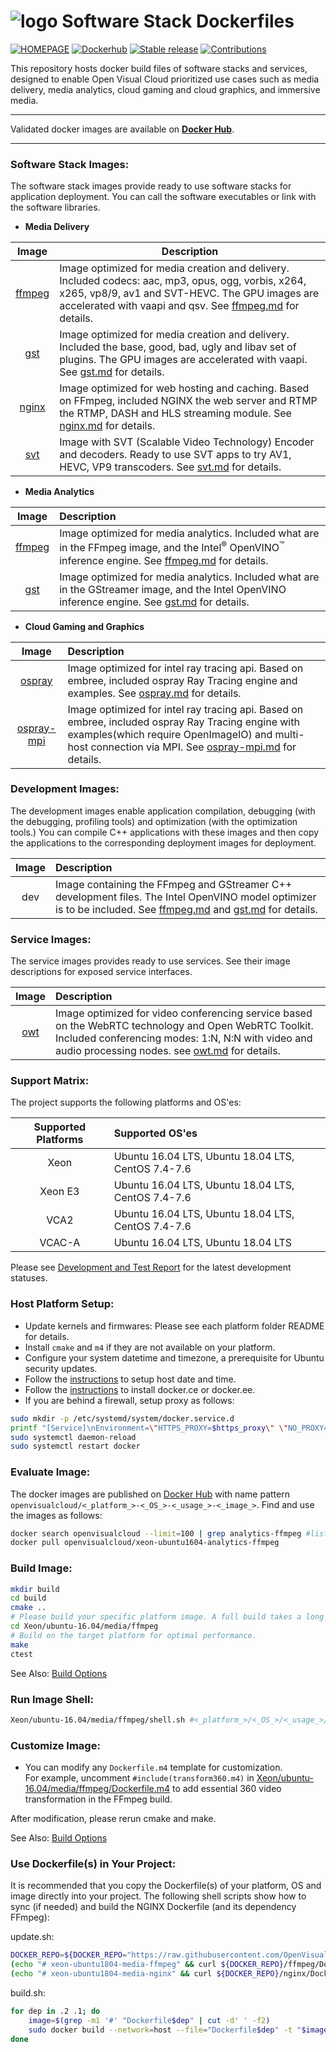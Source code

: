 # ![logo][]  Software Stack Dockerfiles
[![HOMEPAGE](https://img.shields.io/badge/HOMEPAGE-01.org-brightblue.svg)](https://01.org/OpenVisualCloud)
[![Dockerhub](https://img.shields.io/badge/Images-Dockerhub-blue.svg)](https://hub.docker.com/u/openvisualcloud)
[![Stable release](https://img.shields.io/badge/latest_release-v19.10.1-green.svg)](https://github.com/OpenVisualCloud/Dockerfiles/releases/tag/v19.10.1)
[![Contributions](https://img.shields.io/badge/contributions-welcome-orange.svg)](https://github.com/OpenVisualCloud/Dockerfiles/wiki)

[logo]: https://avatars3.githubusercontent.com/u/46843401?s=90&v=4

This repository hosts docker build files of software stacks and services, designed to enable Open Visual Cloud prioritized use cases such as media delivery, media analytics, cloud gaming and cloud graphics, and immersive media.

---

Validated docker images are available on [**Docker Hub**](https://hub.docker.com/u/openvisualcloud).

---

### Software Stack Images:

The software stack images provide ready to use software stacks for application deployment. You can call the software executables or link with the software libraries.   

- **Media Delivery**

| Image | Description |
| :-----: | ----- | 
| [ffmpeg](doc/ffmpeg.md) |Image optimized for media creation and delivery. Included codecs: aac, mp3, opus, ogg, vorbis, x264, x265, vp8/9, av1 and SVT-HEVC. The GPU images are accelerated with vaapi and qsv. See [ffmpeg.md](doc/ffmpeg.md) for details.|
| [gst](doc/gst.md) |Image optimized for media creation and delivery. Included the base, good, bad, ugly and libav set of plugins. The GPU images are accelerated with vaapi. See [gst.md](doc/gst.md) for details.|
| [nginx](doc/nginx.md) |Image optimized for web hosting and caching. Based on FFmpeg, included NGINX the web server and RTMP the RTMP, DASH and HLS streaming module. See [nginx.md](doc/nginx.md) for details.|
| [svt](doc/svt.md) |Image with SVT (Scalable Video Technology) Encoder and decoders. Ready to use SVT apps to try AV1, HEVC, VP9 transcoders. See [svt.md](doc/svt.md) for details.|

- **Media Analytics**   

| Image | Description |
| :-----: | :----- | 
| [ffmpeg](doc/ffmpeg.md) |Image optimized for media analytics. Included what are in the FFmpeg image, and the Intel<sup>&reg;</sup> OpenVINO<sup>&trade;</sup> inference engine. See [ffmpeg.md](doc/ffmpeg.md) for details.|
| [gst](doc/gst.md) |Image optimized for media analytics. Included what are in the GStreamer image, and the Intel OpenVINO inference engine. See [gst.md](doc/gst.md) for details.|

- **Cloud Gaming and Graphics**

| Image | Description |
| :-----: | :----- | 
| [ospray](doc/ospray.md) |Image optimized for intel ray tracing api. Based on embree, included ospray Ray Tracing engine and examples. See [ospray.md](doc/ospray.md) for details.|
| [ospray-mpi](doc/ospray-mpi.md) |Image optimized for intel ray tracing api. Based on embree, included ospray Ray Tracing engine with examples(which require OpenImageIO) and multi-host connection via MPI. See [ospray-mpi.md](doc/ospray-mpi.md) for details.|

### Development Images:     

The development images enable application compilation, debugging (with the debugging, profiling tools) and optimization (with the optimization tools.) You can compile C++ applications with these images and then copy the applications to the corresponding deployment images for deployment.       

| Image | Description |
| :-----: | :----- | 
| dev | Image containing the FFmpeg and GStreamer C++ development files. The Intel OpenVINO model optimizer is to be included. See [ffmpeg.md](doc/ffmpeg.md) and [gst.md](doc/gst.md) for details.|

### Service Images:

The service images provides ready to use services. See their image descriptions for exposed service interfaces.    

| Image | Description |
| :-----: | :----- | 
| [owt](doc/owt.md)| Image optimized for video conferencing service based on the WebRTC technology and Open WebRTC Toolkit. Included conferencing modes: 1:N, N:N with video and audio processing nodes. see [owt.md](doc/owt.md) for details. |

### Support Matrix:

The project supports the following platforms and OS'es:

| Supported Platforms | Supported OS'es |
| :---: | :--- |
| Xeon | Ubuntu 16.04 LTS, Ubuntu 18.04 LTS, CentOS 7.4-7.6 |
| Xeon E3 | Ubuntu 16.04 LTS, Ubuntu 18.04 LTS, CentOS 7.4-7.6 |
| VCA2 | Ubuntu 16.04 LTS, Ubuntu 18.04 LTS, CentOS 7.4-7.6 |
| VCAC-A | Ubuntu 16.04 LTS, Ubuntu 18.04 LTS |

Please see [Development and Test Report](doc/test.md) for the latest development statuses.    

### Host Platform Setup:

- Update kernels and firmwares: Please see each platform folder README for details.    
- Install ```cmake``` and ```m4``` if they are not available on your platform.  
- Configure your system datetime and timezone, a prerequisite for Ubuntu security updates.  
- Follow the [instructions](https://www.digitalocean.com/community/tutorials/how-to-set-up-time-synchronization-on-ubuntu-18-04) to setup host date and time.
- Follow the [instructions](https://docs.docker.com/install) to install docker.ce or docker.ee.    
- If you are behind a firewall, setup proxy as follows:    

```bash
sudo mkdir -p /etc/systemd/system/docker.service.d    
printf "[Service]\nEnvironment=\"HTTPS_PROXY=$https_proxy\" \"NO_PROXY=$no_proxy\"\n" | sudo tee /etc/systemd/system/docker.service.d/proxy.conf    
sudo systemctl daemon-reload     
sudo systemctl restart docker     
```

### Evaluate Image:

The docker images are published on [Docker Hub](https://hub.docker.com/u/openvisualcloud) with name pattern ```openvisualcloud/<_platform_>-<_OS_>-<_usage_>-<_image_>```. Find and use the images as follows:  

```bash
docker search openvisualcloud --limit=100 | grep analytics-ffmpeg #list media analytics ffmpeg images 
docker pull openvisualcloud/xeon-ubuntu1604-analytics-ffmpeg
```

### Build Image: 

```bash
mkdir build    
cd build     
cmake ..     
# Please build your specific platform image. A full build takes a long time.
cd Xeon/ubuntu-16.04/media/ffmpeg     
# Build on the target platform for optimal performance.
make    
ctest   
```
See Also: [Build Options](doc/cmake.md)

### Run Image Shell:

```bash
Xeon/ubuntu-16.04/media/ffmpeg/shell.sh #<_platform_>/<_OS_>/<_usage_>/<_image_>
```

### Customize Image:

- You can modify any ```Dockerfile.m4``` template for customization.     
For example, uncomment ```#include(transform360.m4)``` in [Xeon/ubuntu-16.04/media/ffmpeg/Dockerfile.m4](Xeon/ubuntu-16.04/media/ffmpeg/Dockerfile.m4) to add essential 360 video transformation in the FFmpeg build.    

After modification, please rerun cmake and make.     

See Also: [Build Options](doc/cmake.md)

### Use Dockerfile(s) in Your Project:

It is recommended that you copy the Dockerfile(s) of your platform, OS and image directly into your project. The following shell scripts show how to sync (if needed) and build the NGINX Dockerfile (and its dependency FFmpeg):

update.sh:   
```bash
DOCKER_REPO=${DOCKER_REPO="https://raw.githubusercontent.com/OpenVisualCloud/Dockerfiles/master/Xeon/ubuntu-18.04/media"}    
(echo "# xeon-ubuntu1804-media-ffmpeg" && curl ${DOCKER_REPO}/ffmpeg/Dockerfile) > Dockerfile.2    
(echo "# xeon-ubuntu1804-media-nginx" && curl ${DOCKER_REPO}/nginx/Dockerfile) > Dockerfile.1    
```
build.sh:   
```bash
for dep in .2 .1; do   
    image=$(grep -m1 '#' "Dockerfile$dep" | cut -d' ' -f2)   
    sudo docker build --network=host --file="Dockerfile$dep" -t "$image:latest" . $(env | grep -E '_(proxy)=' | sed 's/^/--build-arg /')   
done  
```

